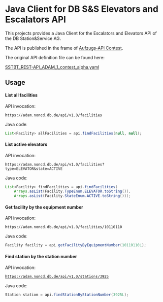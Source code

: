 # Java Client for DB S&S Elevators and Escalators API

This projects provides a Java Client for the Escalators and Elevators API of the DB Station&Service AG.

The API is published in the frame of [Aufzugs-API Contest](https://www.mindboxberlin.com/index.php/contest.html).

The original API definition file can be found here:

[SSTBT_REST-API_ADAM_1_contest_alpha.yaml](https://www.mindboxberlin.com/index.php/contest.html?file=files/cto_layout/downloads/opendata/SSTBT_REST-API_ADAM_1_contest_alpha.yaml)

## Usage



#### List all facilities

API invocation:

`https://adam.noncd.db.de/api/v1.0/facilities`

Java code:

```java
List<Facility> allFacilities = api.findFacilities(null, null);
```

#### List active elevators

API invocation:

`https://adam.noncd.db.de/api/v1.0/facilities?type=ELEVATOR&state=ACTIVE`

Java code:

```java
List<Facility> findFacilities = api.findFacilities(
	Arrays.asList(Facility.TypeEnum.ELEVATOR.toString()),
	Arrays.asList(Facility.StateEnum.ACTIVE.toString()));
```

#### Get facility by the equipment number

API invocation:

`https://adam.noncd.db.de/api/v1.0/facilities/10110110`

Java code:

```java
Facility facility = api.getFacilityByEquipmentNumber(10110110L);
```

#### Find station by the station number

API invocation:

[`https://adam.noncd.db.de/api/v1.0/stations/3925`](https://adam.noncd.db.de/api/v1.0/stations/3925)

Java code:

```java
Station station = api.findStationByStationNumber(3925L);
```